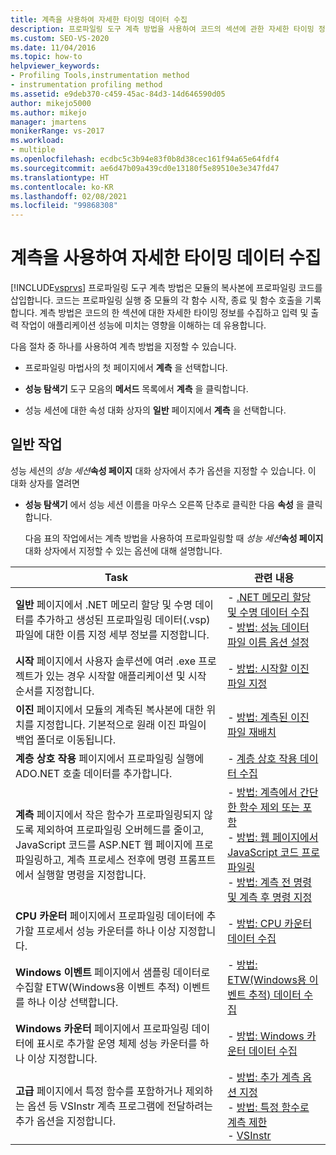 ```yaml
---
title: 계측을 사용하여 자세한 타이밍 데이터 수집
description: 프로파일링 도구 계측 방법을 사용하여 코드의 섹션에 관한 자세한 타이밍 정보를 확인하고 I/O 작업의 영향을 이해합니다.
ms.custom: SEO-VS-2020
ms.date: 11/04/2016
ms.topic: how-to
helpviewer_keywords:
- Profiling Tools,instrumentation method
- instrumentation profiling method
ms.assetid: e9deb370-c459-45ac-84d3-14d646590d05
author: mikejo5000
ms.author: mikejo
manager: jmartens
monikerRange: vs-2017
ms.workload:
- multiple
ms.openlocfilehash: ecdbc5c3b94e83f0b8d38cec161f94a65e64fdf4
ms.sourcegitcommit: ae6d47b09a439cd0e13180f5e89510e3e347fd47
ms.translationtype: HT
ms.contentlocale: ko-KR
ms.lasthandoff: 02/08/2021
ms.locfileid: "99868308"
---
```

# <a name="collect-detailed-timing-data-by-using-instrumentation"></a>계측을 사용하여 자세한 타이밍 데이터 수집
[!INCLUDE[vsprvs](../code-quality/includes/vsprvs_md.md)] 프로파일링 도구 계측 방법은 모듈의 복사본에 프로파일링 코드를 삽입합니다. 코드는 프로파일링 실행 중 모듈의 각 함수 시작, 종료 및 함수 호출을 기록합니다. 계측 방법은 코드의 한 섹션에 대한 자세한 타이밍 정보를 수집하고 입력 및 출력 작업이 애플리케이션 성능에 미치는 영향을 이해하는 데 유용합니다.

 다음 절차 중 하나를 사용하여 계측 방법을 지정할 수 있습니다.

- 프로파일링 마법사의 첫 페이지에서 **계측** 을 선택합니다.

- **성능 탐색기** 도구 모음의 **메서드** 목록에서 **계측** 을 클릭합니다.

- 성능 세션에 대한 속성 대화 상자의 **일반** 페이지에서 **계측** 을 선택합니다.

## <a name="common-tasks"></a>일반 작업
 성능 세션의 _성능 세션_**속성 페이지** 대화 상자에서 추가 옵션을 지정할 수 있습니다. 이 대화 상자를 열려면

- **성능 탐색기** 에서 성능 세션 이름을 마우스 오른쪽 단추로 클릭한 다음 **속성** 을 클릭합니다.

  다음 표의 작업에서는 계측 방법을 사용하여 프로파일링할 때 _성능 세션_**속성 페이지** 대화 상자에서 지정할 수 있는 옵션에 대해 설명합니다.

|Task|관련 내용|
|----------|---------------------|
|**일반** 페이지에서 .NET 메모리 할당 및 수명 데이터를 추가하고 생성된 프로파일링 데이터(.vsp) 파일에 대한 이름 지정 세부 정보를 지정합니다.|-   [.NET 메모리 할당 및 수명 데이터 수집](../profiling/collecting-dotnet-memory-allocation-and-lifetime-data.md)<br />-   [방법: 성능 데이터 파일 이름 옵션 설정](../profiling/how-to-set-performance-data-file-name-options.md)|
|**시작** 페이지에서 사용자 솔루션에 여러 .exe 프로젝트가 있는 경우 시작할 애플리케이션 및 시작 순서를 지정합니다.|-   [방법: 시작할 이진 파일 지정](../profiling/how-to-specify-the-binary-to-start.md)|
|**이진** 페이지에서 모듈의 계측된 복사본에 대한 위치를 지정합니다. 기본적으로 원래 이진 파일이 백업 폴더로 이동됩니다.|-   [방법: 계측된 이진 파일 재배치](../profiling/how-to-relocate-instrumented-binaries.md)|
|**계층 상호 작용** 페이지에서 프로파일링 실행에 ADO.NET 호출 데이터를 추가합니다.|-   [계층 상호 작용 데이터 수집](../profiling/collecting-tier-interaction-data.md)|
|**계측** 페이지에서 작은 함수가 프로파일링되지 않도록 제외하여 프로파일링 오버헤드를 줄이고, JavaScript 코드를 ASP.NET 웹 페이지에 프로파일링하고, 계측 프로세스 전후에 명령 프롬프트에서 실행할 명령을 지정합니다.|-   [방법: 계측에서 간단한 함수 제외 또는 포함](../profiling/how-to-exclude-or-include-short-functions-from-instrumentation.md)<br />-   [방법: 웹 페이지에서 JavaScript 코드 프로파일링](../profiling/how-to-profile-javascript-code-in-web-pages.md)<br />-   [방법: 계측 전 명령 및 계측 후 명령 지정](../profiling/how-to-specify-pre-and-post-instrument-commands.md)|
|**CPU 카운터** 페이지에서 프로파일링 데이터에 추가할 프로세서 성능 카운터를 하나 이상 지정합니다.|-   [방법: CPU 카운터 데이터 수집](../profiling/how-to-collect-cpu-counter-data.md)|
|**Windows 이벤트** 페이지에서 샘플링 데이터로 수집할 ETW(Windows용 이벤트 추적) 이벤트를 하나 이상 선택합니다.|-   [방법: ETW(Windows용 이벤트 추적) 데이터 수집](../profiling/how-to-collect-event-tracing-for-windows-etw-data.md)|
|**Windows 카운터** 페이지에서 프로파일링 데이터에 표시로 추가할 운영 체제 성능 카운터를 하나 이상 지정합니다.|-   [방법: Windows 카운터 데이터 수집](../profiling/how-to-collect-windows-counter-data.md)|
|**고급** 페이지에서 특정 함수를 포함하거나 제외하는 옵션 등 VSInstr 계측 프로그램에 전달하려는 추가 옵션을 지정합니다.|-   [방법: 추가 계측 옵션 지정](../profiling/how-to-specify-additional-instrumentation-options.md)<br />-   [방법: 특정 함수로 계측 제한](../profiling/how-to-limit-instrumentation-to-specific-functions.md)<br />-   [VSInstr](../profiling/vsinstr.md)|
